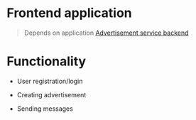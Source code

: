 # Frontend application
> Depends on application [Advertisement service backend](https://github.com/stampede147/advertisement-service-backend)

# Functionality

 + User registration/login

 + Creating advertisement

 + Sending messages

 
